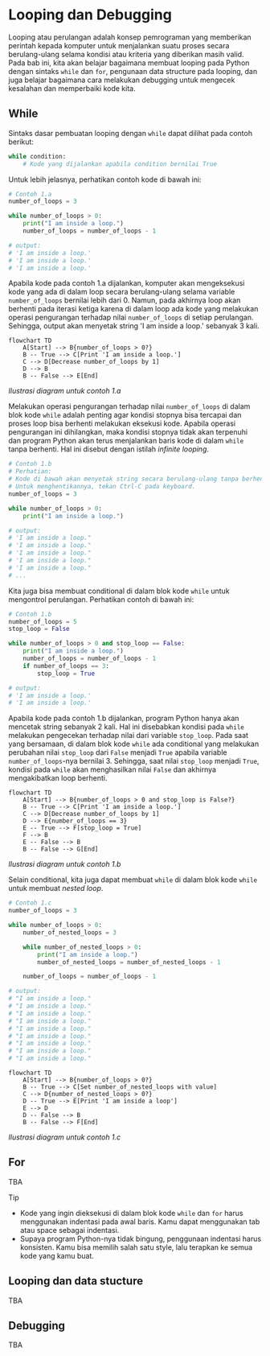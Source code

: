 # Looping dan Debugging

Looping atau perulangan adalah konsep pemrograman yang memberikan perintah kepada komputer untuk menjalankan suatu proses secara berulang-ulang selama kondisi atau kriteria yang diberikan masih valid. Pada bab ini, kita akan belajar bagaimana membuat looping pada Python dengan sintaks `while` dan `for`, pengunaan data structure pada looping, dan juga belajar bagaimana cara melakukan debugging untuk mengecek kesalahan dan memperbaiki kode kita.

## While

Sintaks dasar pembuatan looping dengan `while` dapat dilihat pada contoh berikut:

```python
while condition:
    # Kode yang dijalankan apabila condition bernilai True
```

Untuk lebih jelasnya, perhatikan contoh kode di bawah ini:

```python
# Contoh 1.a
number_of_loops = 3

while number_of_loops > 0:
    print("I am inside a loop.")
    number_of_loops = number_of_loops - 1

# output:
# 'I am inside a loop.'
# 'I am inside a loop.'
# 'I am inside a loop.'
```

Apabila kode pada contoh 1.a dijalankan, komputer akan mengeksekusi kode yang ada di dalam loop secara berulang-ulang selama variable `number_of_loops` bernilai lebih dari 0. Namun, pada akhirnya loop akan berhenti pada iterasi ketiga karena di dalam loop ada kode yang melakukan operasi pengurangan terhadap nilai `number_of_loops` di setiap perulangan. Sehingga, output akan menyetak string 'I am inside a loop.' sebanyak 3 kali.

```mermaid
flowchart TD
    A[Start] --> B{number_of_loops > 0?}
    B -- True --> C[Print 'I am inside a loop.']
    C --> D[Decrease number_of_loops by 1]
    D --> B
    B -- False --> E[End]
```
*Ilustrasi diagram untuk contoh 1.a*

Melakukan operasi pengurangan terhadap nilai `number_of_loops` di dalam blok kode `while` adalah penting agar kondisi stopnya bisa tercapai dan proses loop bisa berhenti melakukan eksekusi kode. Apabila operasi pengurangan ini dihilangkan, maka kondisi stopnya tidak akan terpenuhi dan program Python akan terus menjalankan baris kode di dalam `while` tanpa berhenti. Hal ini disebut dengan istilah *infinite looping*.

```python
# Contoh 1.b
# Perhatian: 
# Kode di bawah akan menyetak string secara berulang-ulang tanpa berhenti.
# Untuk menghentikannya, tekan Ctrl-C pada keyboard.
number_of_loops = 3

while number_of_loops > 0:
    print("I am inside a loop.")

# output:
# 'I am inside a loop."
# 'I am inside a loop."
# 'I am inside a loop."
# 'I am inside a loop."
# 'I am inside a loop."
# ...
```

Kita juga bisa membuat conditional di dalam blok kode `while` untuk mengontrol perulangan. Perhatikan contoh di bawah ini:

```python
# Contoh 1.b
number_of_loops = 5
stop_loop = False

while number_of_loops > 0 and stop_loop == False:
    print("I am inside a loop.")
    number_of_loops = number_of_loops - 1
    if number_of_loops == 3:
        stop_loop = True

# output:
# 'I am inside a loop.'
# 'I am inside a loop.'
```

Apabila kode pada contoh 1.b dijalankan, program Python hanya akan mencetak string sebanyak 2 kali. Hal ini disebabkan kondisi pada `while` melakukan pengecekan terhadap nilai dari variable `stop_loop`. Pada saat yang bersamaan, di dalam blok kode `while` ada conditional yang melakukan perubahan nilai `stop_loop` dari `False` menjadi `True` apabila variable `number_of_loops`-nya bernilai 3. Sehingga, saat nilai `stop_loop` menjadi `True`, kondisi pada `while` akan menghasilkan nilai `False` dan akhirnya mengakibatkan loop berhenti.

```mermaid
flowchart TD
    A[Start] --> B{number_of_loops > 0 and stop_loop is False?}
    B -- True --> C[Print 'I am inside a loop.']
    C --> D[Decrease number_of_loops by 1]
    D --> E{number_of_loops == 3}
    E -- True --> F[stop_loop = True]
    F --> B
    E -- False --> B
    B -- False --> G[End] 
```
*Ilustrasi diagram untuk contoh 1.b*

Selain conditional, kita juga dapat membuat `while` di dalam blok kode `while` untuk membuat *nested loop*.

```python
# Contoh 1.c
number_of_loops = 3

while number_of_loops > 0:
    number_of_nested_loops = 3

    while number_of_nested_loops > 0:
        print("I am inside a loop.")
        number_of_nested_loops = number_of_nested_loops - 1

    number_of_loops = number_of_loops - 1

# output:
# "I am inside a loop."
# "I am inside a loop."
# "I am inside a loop."
# "I am inside a loop."
# "I am inside a loop."
# "I am inside a loop."
# "I am inside a loop."
# "I am inside a loop."
# "I am inside a loop."
```

```mermaid
flowchart TD
    A[Start] --> B{number_of_loops > 0?}
    B -- True --> C[Set number_of_nested_loops with value]
    C --> D{number_of_nested_loops > 0?}
    D -- True --> E[Print 'I am inside a loop']
    E --> D
    D -- False --> B
    B -- False --> F[End]
```
*Ilustrasi diagram untuk contoh 1.c*

## For

TBA

> [!TIP]
> - Kode yang ingin dieksekusi di dalam blok kode `while` dan `for` harus menggunakan indentasi pada awal baris. Kamu dapat menggunakan tab atau space sebagai indentasi.
> - Supaya program Python-nya tidak bingung, penggunaan indentasi harus konsisten. Kamu bisa memilih salah satu style, lalu terapkan ke semua kode yang kamu buat.

## Looping dan data stucture

TBA

## Debugging

TBA